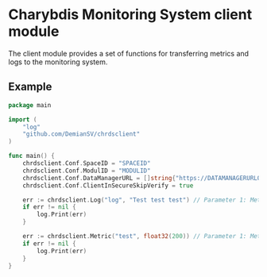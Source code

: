# Charybdis Monitoring System client module

The client module provides a set of functions for transferring metrics and logs to the monitoring system.

## Example

```go
package main

import (
    "log"
    "github.com/DemianSV/chrdsclient"
)

func main() {
    chrdsclient.Conf.SpaceID = "SPACEID"
    chrdsclient.Conf.ModulID = "MODULID"
    chrdsclient.Conf.DataManagerURL = []string{"https://DATAMANAGERURL01", "https://DATAMANAGERURL02"}
    chrdsclient.Conf.ClientInSecureSkipVerify = true

    err := chrdsclient.Log("log", "Test test test") // Parameter 1: Metric name, Parameter 2: Value (string).
    if err != nil {
        log.Print(err)
    }

    err := chrdsclient.Metric("test", float32(200)) // Parameter 1: Metric name, Parameter 2: Value (float32).
    if err != nil {
        log.Print(err)
    }
}
```

